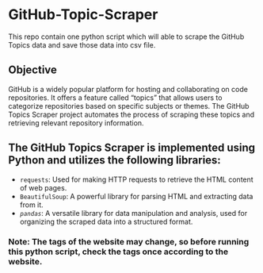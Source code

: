 # GitHub-Topic-Scraper
This repo contain one python script which will able to scrape the GitHub Topics data and save those data into csv file.

## Objective
GitHub is a widely popular platform for hosting and collaborating on code repositories. It offers a feature called “topics” that allows users to categorize repositories based on specific subjects or themes. The GitHub Topics Scraper project automates the process of scraping these topics and retrieving relevant repository information.

## The GitHub Topics Scraper is implemented using Python and utilizes the following libraries:

- `requests`: Used for making HTTP requests to retrieve the HTML content of web pages.
- `BeautifulSoup`: A powerful library for parsing HTML and extracting data from it.
- *`pandas`*: A versatile library for data manipulation and analysis, used for organizing the scraped data into a structured format.

### Note: The tags of the website may change, so before running this python script, check the tags once according to the website.


